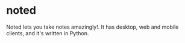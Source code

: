 noted
=====

Noted lets you take notes amazingly!. It has desktop, web and mobile clients, and it's written in Python.
